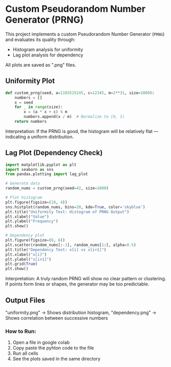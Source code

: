 
# Custom Pseudorandom Number Generator (PRNG)

This project implements a custom Pseudorandom Number Generator (`PRNG`) and evaluates its quality through:
-  Histogram analysis for uniformity
-  Lag plot analysis for dependency

All plots are saved as ".png" files.

## Uniformity Plot

```python
def custom_prng(seed, a=1103515245, c=12345, m=2**31, size=1000):
    numbers = []
    x = seed
    for _ in range(size):
        x = (a * x + c) % m
        numbers.append(x / m)  # Normalize to [0, 1)
    return numbers
```

Interpretation:
If the PRNG is good, the histogram will be relatively flat — indicating a uniform distribution.


## Lag Plot (Dependency Check)

```python
import matplotlib.pyplot as plt
import seaborn as sns
from pandas.plotting import lag_plot

# Generate data
random_nums = custom_prng(seed=42, size=1000)

# Plot histogram
plt.figure(figsize=(10, 4))
sns.histplot(random_nums, bins=20, kde=True, color='skyblue')
plt.title("Uniformity Test: Histogram of PRNG Output")
plt.xlabel("Value")
plt.ylabel("Frequency")
plt.show()

# Dependency plot
plt.figure(figsize=(6, 6))
plt.scatter(random_nums[:-1], random_nums[1:], alpha=0.5)
plt.title("Dependency Test: x[i] vs x[i+1]")
plt.xlabel("x[i]")
plt.ylabel("x[i+1]")
plt.grid(True)
plt.show()
```

Interpretation:
A truly random PRNG will show no clear pattern or clustering.
If points form lines or shapes, the generator may be too predictable.

## Output Files

 "uniformity.png" → Shows distribution histogram, 
 "dependency.png" → Shows correlation between successive numbers

### How to Run:
1. Open a file in google colab
2. Copy paste the pyhton code to the file
3. Run all cells
4. See the plots saved in the same directory
